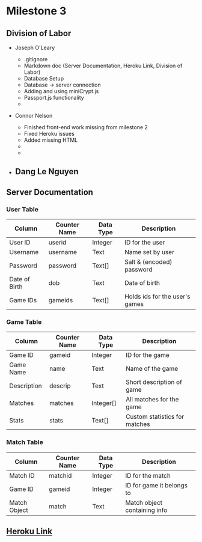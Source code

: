 # Milestone 3

## Division of Labor
- Joseph O'Leary
    - .gitignore
    - Markdown doc (Server Documentation, Heroku Link, Division of Labor)
    - Database Setup
    - Database -> server connection
    - Adding and using miniCrypt.js
    - Passport.js functionality
    - 

- Connor Nelson
    - Finished front-end work missing from milestone 2
    - Fixed Heroku issues
    - Added missing HTML
    - 
    - 
    
- Dang Le Nguyen
    - 

## Server Documentation

### User Table
| Column        | Counter Name | Data Type | Description                    |
|---------------|--------------|-----------|--------------------------------|
| User ID       | userid       | Integer   | ID for the user                |
| Username      | username     | Text      | Name set by user               |
| Password      | password     | Text[]    | Salt & (encoded) password      |
| Date of Birth | dob          | Text      | Date of birth                  |
| Game IDs      | gameids      | Text[]    | Holds ids for the user's games |

### Game Table
| Column        | Counter Name | Data Type | Description                    |
|---------------|--------------|-----------|--------------------------------|
| Game ID       | gameid       | Integer   | ID for the game                |
| Game Name     | name         | Text      | Name of the game               |
| Description   | descrip      | Text      | Short description of game      |
| Matches       | matches      | Integer[] | All matches for the game       |
| Stats         | stats        | Text[]    | Custom statistics for matches  |

 ### Match Table
| Column        | Counter Name | Data Type | Description                    |
|---------------|--------------|-----------|--------------------------------|
| Match ID      | matchid      | Integer   | ID for the match               |
| Game ID       | gameid       | Integer   | ID for game it belongs to      |
| Match Object  | match        | Text      | Match object containing info   |


## [Heroku Link](https://cs326final-yod.herokuapp.com/)
